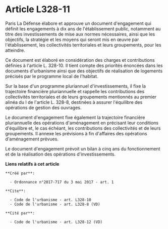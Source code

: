 # Article L328-11

Paris La Défense élabore et approuve un document d'engagement qui définit les engagements à dix ans de l'établissement
public, notamment au titre des investissements de mise aux normes nécessaires, ainsi que les objectifs, la stratégie et les
moyens qui seront mis en œuvre par l'établissement, les collectivités territoriales et leurs groupements, pour les atteindre.

Ce document est élaboré en considération des charges et contributions définies à l'article L. 328-10. Il tient compte des
priorités énoncées dans les documents d'urbanisme ainsi que des objectifs de réalisation de logements précisés par le
programme local de l'habitat.

Sur la base d'un programme pluriannuel d'investissements, il fixe la trajectoire financière pluriannuelle et rappelle les
contributions des collectivités territoriales et de leurs groupements mentionnés au premier alinéa du I de l'article L.
328-8, destinées à assurer l'équilibre des opérations de gestion des ouvrages.

Le document d'engagement fixe également la trajectoire financière pluriannuelle des opérations d'aménagement en précisant
leur conditions d'équilibre et, le cas échéant, les contributions des collectivités et de leurs groupements. Il annexe les
prévisions à fin d'affaires des opérations d'aménagement prévues.

Le document d'engagement prévoit un bilan à cinq ans du fonctionnement et de la réalisation des opérations d'investissements.

**Liens relatifs à cet article**

	**Créé par**:

	  - Ordonnance n°2017-717 du 3 mai 2017 - art. 1

	**Cite**:

	  - Code de l'urbanisme - art. L328-10
	  - Code de l'urbanisme - art. L328-8 (VD)

	**Cité par**:

	  - Code de l'urbanisme - art. L328-12 (VD)

